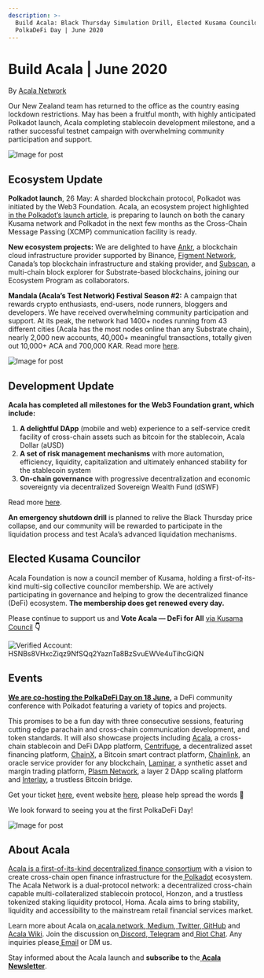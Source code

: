 ```yaml
---
description: >-
  Build Acala: Black Thursday Simulation Drill, Elected Kusama Councilor,
  PolkaDeFi Day | June 2020
---
```


# Build Acala \| June 2020

By [Acala Network](https://medium.com/u/43f74518f3f4?source=post_page-----6de2a967e588----------------------)

Our New Zealand team has returned to the office as the country easing lockdown restrictions. May has been a fruitful month, with highly anticipated Polkadot launch, Acala completing stablecoin development milestone, and a rather successful testnet campaign with overwhelming community participation and support.

![Image for post](https://miro.medium.com/max/1920/1*rZibL9lR7TvBTAPxx1pJrg.jpeg)

## Ecosystem Update <a id="983b"></a>

**Polkadot launch**, 26 May: A sharded blockchain protocol, Polkadot was initiated by the Web3 Foundation. Acala, an ecosystem project highlighted [in the Polkadot’s launch article](https://medium.com/polkadot-network/w3f-initiates-launch-polkadot-is-live-8f2310d113a7), is preparing to launch on both the canary Kusama network and Polkadot in the next few months as the Cross-Chain Message Passing \(XCMP\) communication facility is ready.

**New ecosystem projects:** We are delighted to have [Ankr](https://www.ankr.com/), a blockchain cloud infrastructure provider supported by Binance, [Figment Network](https://figment.network/), Canada’s top blockchain infrastructure and staking provider, and [Subscan](https://acala-testnet.subscan.io/), a multi-chain block explorer for Substrate-based blockchains, joining our Ecosystem Program as collaborators.

**Mandala \(Acala’s Test Network\) Festival Season \#2:** A campaign that rewards crypto enthusiasts, end-users, node runners, bloggers and developers. We have received overwhelming community participation and support. At its peak, the network had 1400+ nodes running from 43 different cities \(Acala has the most nodes online than any Substrate chain\), nearly 2,000 new accounts, 40,000+ meaningful transactions, totally given out 10,000+ ACA and 700,000 KAR. Read more [here](https://wiki.acala.network/general/contribution-rewards).

![Image for post](https://miro.medium.com/max/600/0*aScSPcE8yAmiHEsr)

## Development Update <a id="ca97"></a>

**Acala has completed all milestones for the Web3 Foundation grant, which include:**

1. **A delightful DApp** \(mobile and web\) experience to a self-service credit facility of cross-chain assets such as bitcoin for the stablecoin, Acala Dollar \(aUSD\)
2. **A set of risk management mechanisms** with more automation, efficiency, liquidity, capitalization and ultimately enhanced stability for the stablecoin system
3. **On-chain governance** with progressive decentralization and economic sovereignty via decentralized Sovereign Wealth Fund \(dSWF\)

Read more [here](https://medium.com/acalanetwork/acala-completes-web3-foundation-stablecoin-grant-milestone-c519b3c43533).

**An emergency shutdown drill** is planned to relive the Black Thursday price collapse, and our community will be rewarded to participate in the liquidation process and test Acala’s advanced liquidation mechanisms.

## Elected Kusama Councilor <a id="e432"></a>

Acala Foundation is now a council member of Kusama, holding a first-of-its-kind multi-sig collective councilor membership. We are actively participating in governance and helping to grow the decentralized finance \(DeFi\) ecosystem. **The membership does get renewed every day.**

Please continue to support us and **Vote Acala — DeFi for All** [via Kusama Council](https://polkadot.js.org/apps/#/council) **👇**

![Verified Account: HSNBs8VHxcZiqz9NfSQq2YaznTa8BzSvuEWVe4uTihcGiQN](https://miro.medium.com/max/1280/0*8wB2ZR5m1vZ22g7i)

## Events <a id="f3bd"></a>

[**We are co-hosting the PolkaDeFi Day on 18 June**](https://medium.com/acalanetwork/polkadot-defi-day-54bb75779f75)**,** a DeFi community conference with Polkadot featuring a variety of topics and projects.

This promises to be a fun day with three consecutive sessions, featuring cutting edge parachain and cross-chain communication development, and token standards. It will also showcase projects including [Acala](https://acala.network/), a cross-chain stablecoin and DeFi DApp platform, [Centrifuge](https://centrifuge.io/), a decentralized asset financing platform, [ChainX](https://chainx.org/), a Bitcoin smart contract platform, [Chainlink](https://chain.link/), an oracle service provider for any blockchain, [Laminar](https://www.laminar.one/), a synthetic asset and margin trading platform, [Plasm Network](https://www.plasmnet.io/), a layer 2 DApp scaling platform and [Interlay](https://www.interlay.io/), a trustless Bitcoin bridge.

Get your ticket [here](https://www.crowdcast.io/e/polkadefi-conference), event website [here](http://polkadefi.acala.network/), please help spread the words 🎉

We look forward to seeing you at the first PolkaDeFi Day!

![Image for post](https://miro.medium.com/max/1131/0*qObEF4zYBEmUif8S)

## About Acala <a id="75ca"></a>

[Acala is a first-of-its-kind decentralized finance consortium](https://medium.com/acalanetwork/acala-powering-cross-blockchain-open-finance-applications-on-polkadot-abb6075a6edf) with a vision to create cross-chain open finance infrastructure for the[ Polkadot](https://polkadot.network/) ecosystem. The Acala Network is a dual-protocol network: a decentralized cross-chain capable multi-collateralized stablecoin protocol, Honzon, and a trustless tokenized staking liquidity protocol, Homa. Acala aims to bring stability, liquidity and accessibility to the mainstream retail financial services market.

Learn more about Acala on[ acala.network](https://acala.network/),[ Medium](https://medium.com/acalanetwork),[ Twitter](https://twitter.com/AcalaNetwork),[ GitHub](https://github.com/AcalaNetwork/Acala) and[ Acala Wiki](https://wiki.acala.network/). Join the discussion on[ Discord](https://discord.gg/vdbFVCH),[ Telegram](https://t.me/acalaofficial) and[ Riot Chat](https://riot.im/app/#/room/#acala:matrix.org). Any inquiries please[ Email](http://hello@acala.network/) or DM us.

Stay informed about the Acala launch and **subscribe to** the[ **Acala Newsletter**](https://share.hsforms.com/1X9RxkXk-R62I0VNbATaDXw4h8qc).

